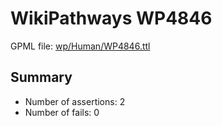 # WikiPathways WP4846

GPML file: [wp/Human/WP4846.ttl](wp/Human/WP4846.ttl)

## Summary

* Number of assertions: 2
* Number of fails: 0

